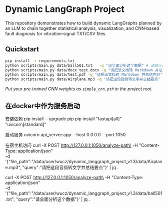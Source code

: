 # Dynamic LangGraph Project

This repository demonstrates how to build dynamic LangGraphs planned by an LLM
to chain together statistical analysis, visualization, and CNN‑based fault
diagnosis for vibration‑signal TXT/CSV files.

## Quickstart

```bash
pip install -r requirements.txt
python scripts/main.py data/ball501.txt   -q "请全面分析这个数据" # 请统计这个数据的特征值
python scripts/main.py data/docx_test.docx -q "请把该文档转 Markdown 并总结内容"
python scripts/main.py data/test.pdf -q "请把该文档转 Markdown 并总结内容"
python scripts/main.py data/Airplane.mp3 -q "请把这段音频转文字并总结要点"
```

*Put your pre‑trained CNN weights as `simple_cnn.pth` in the project root.*


## 在docker中作为服务启动
安装依赖
pip install --upgrade pip
pip install "fastapi[all]" "uvicorn[standard]"

启动服务
uvicorn api_server:app --host 0.0.0.0 --port 1050

在宿主机访问
curl -X POST http://127.0.0.1:1050/analyze-path\
  -H "Content-Type: application/json" \
  -d '{"file_path":"/data/user/wucz/dynamic_langgraph_project_v1.3/data/Airplane.mp3",
       "query":"请把这段音频转文字并总结要点"}' | jq .



curl -X POST http://127.0.0.1:1050/analyze-path\
  -H "Content-Type: application/json" \
  -d '{"file_path":"/data/user/wucz/dynamic_langgraph_project_v1.3/data/ball501.txt",
       "query":"请全面分析这个数据"}' | jq .

